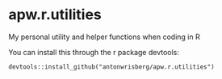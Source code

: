 # apw.r.utilities
My personal utility and helper functions when coding in R

You can install this through the r package devtools:
```
devtools::install_github("antonwrisberg/apw.r.utilities")
```